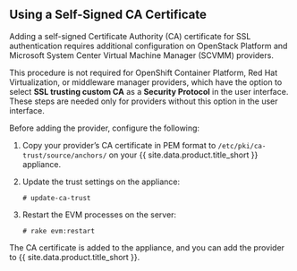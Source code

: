 ## Using a Self-Signed CA Certificate

Adding a self-signed Certificate Authority (CA) certificate for SSL
authentication requires additional configuration on OpenStack Platform
and Microsoft System Center Virtual Machine Manager (SCVMM) providers.

<div class="note">

This procedure is not required for OpenShift Container Platform, Red Hat
Virtualization, or middleware manager providers, which have the option
to select **SSL trusting custom CA** as a **Security Protocol** in the
user interface. These steps are needed only for providers without this
option in the user interface.

</div>

Before adding the provider, configure the following:

1.  Copy your provider’s CA certificate in PEM format to
    `/etc/pki/ca-trust/source/anchors/` on your {{ site.data.product.title_short }}
    appliance.

2.  Update the trust settings on the appliance:

        # update-ca-trust

3.  Restart the EVM processes on the server:

        # rake evm:restart

The CA certificate is added to the appliance, and you can add the
provider to {{ site.data.product.title_short }}.
